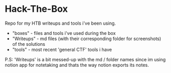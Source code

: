 # Hack-The-Box
Repo for my HTB writeups and tools i've been using.

* "boxes" - files and tools i've used during the box
* "Writeups" - md files (with their corresponding folder for screenshots) of the solutions
* "tools" - most recent 'general CTF' tools i have

P.S:
'Writeups' is a bit messed-up with the md / folder names since im using notion app for notetaking and thats the way notion exports its notes. 
